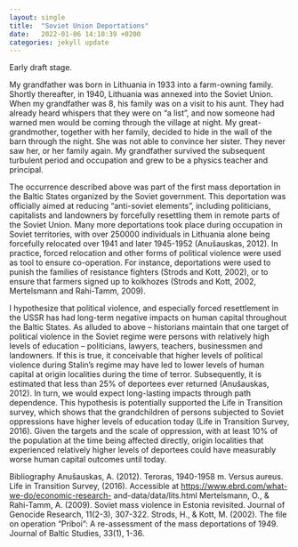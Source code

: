 ```yaml
---
layout: single
title:  "Soviet Union Deportations"
date:   2022-01-06 14:10:39 +0200
categories: jekyll update
---
```


Early draft stage.

My grandfather was born in Lithuania in 1933 into a farm-owning family. Shortly thereafter, in 1940, Lithuania was annexed into the Soviet Union. When my grandfather was 8, his family was on a visit to his aunt. They had already heard whispers that they were on “a list”, and now someone had warned men would be coming through the village at night. My great-grandmother, together with her family, decided to hide in the wall of the barn through the night. She was not able to convince her sister. They never saw her, or her family again. My grandfather survived the subsequent turbulent period and occupation and grew to be a physics teacher and principal.

The occurrence described above was part of the first mass deportation in the Baltic States organized by the Soviet government. This deportation was officially aimed at reducing “anti-soviet elements”, including politicians, capitalists and landowners by forcefully resettling them in remote parts of the Soviet Union. Many more deportations took place during occupation in Soviet territories, with over 250000 individuals in Lithuania alone being forcefully relocated over 1941 and later 1945-1952 (Anušauskas, 2012). In practice, forced relocation and other forms of political violence were used as tool to ensure co-operation. For instance, deportations were used to punish the families of resistance fighters (Strods and Kott, 2002), or to ensure that farmers signed up to kolkhozes (Strods and Kott, 2002, Mertelsmann and Rahi-Tamm, 2009).

I hypothesize that political violence, and especially forced resettlement in the USSR has had long-term negative impacts on human capital throughout the Baltic States. As alluded to above – historians maintain that one target of political violence in the Soviet regime were persons with relatively high levels of education – politicians, lawyers, teachers, businessmen and landowners. If this is true, it conceivable that higher levels of political violence during Stalin’s regime may have led to lower levels of human capital at origin localities during the time of terror. Subsequently, it is estimated that less than 25% of deportees ever returned (Anušauskas, 2012). In turn, we would expect long-lasting impacts through path dependence. This hypothesis is potentially supported the Life in Transition survey, which shows that the grandchildren of persons subjected to Soviet oppressions have higher levels of education today (Life in Transition Survey, 2016). Given the targets and the scale of oppression, with at least 10% of the population at the time being affected directly, origin localities that experienced relatively higher levels of deportees could have measurably worse human capital outcomes until today.

Bibliography
Anušauskas, A. (2012). Teroras, 1940-1958 m. Versus aureus.
Life in Transition Survey, (2016). Accessible at https://www.ebrd.com/what-we-do/economic-research- and-data/data/lits.html
Mertelsmann, O., & Rahi-Tamm, A. (2009). Soviet mass violence in Estonia revisited. Journal of Genocide Research, 11(2-3), 307-322.
Strods, H., & Kott, M. (2002). The file on operation “Priboi”: A re-assessment of the mass deportations of 1949. Journal of Baltic Studies, 33(1), 1-36.